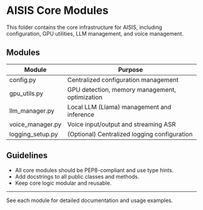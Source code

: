 # AISIS Core Modules

This folder contains the core infrastructure for AISIS, including configuration, GPU utilities, LLM management, and voice management.

## Modules
| Module                | Purpose                                      |
|-----------------------|----------------------------------------------|
| config.py             | Centralized configuration management         |
| gpu_utils.py          | GPU detection, memory management, optimization|
| llm_manager.py        | Local LLM (Llama) management and inference   |
| voice_manager.py      | Voice input/output and streaming ASR         |
| logging_setup.py      | (Optional) Centralized logging configuration |

## Guidelines
- All core modules should be PEP8-compliant and use type hints.
- Add docstrings to all public classes and methods.
- Keep core logic modular and reusable.

---
See each module for detailed documentation and usage examples. 